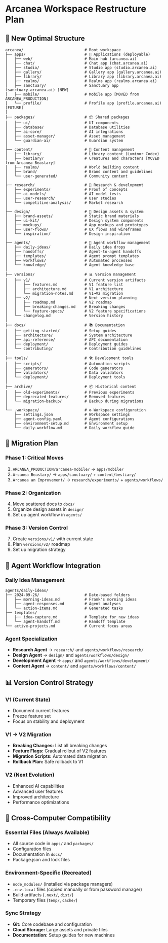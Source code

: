 # Arcanea Workspace Restructure Plan

## 🎯 **New Optimal Structure**

```
arcanea/                           # Root workspace
├── apps/                          # 🚀 Applications (deployable)
│   ├── web/                       # Main hub (arcanea.ai)
│   ├── chat/                      # Chat app (chat.arcanea.ai)
│   ├── studio/                    # Studio app (studio.arcanea.ai)
│   ├── gallery/                   # Gallery app (gallery.arcanea.ai)
│   ├── library/                   # Library app (library.arcanea.ai)
│   ├── realms/                    # Realms app (realms.arcanea.ai)
│   ├── sanctuary/                 # Sanctuary app (sanctuary.arcanea.ai) [NEW]
│   ├── mobile/                    # Mobile app [MOVED from ARCANEA_PRODUCTION]
│   └── profile/                   # Profile app (profile.arcanea.ai) [FUTURE]
│
├── packages/                      # 📦 Shared packages
│   ├── ui/                        # UI components
│   ├── database/                  # Database utilities
│   ├── ai-core/                   # AI integrations
│   ├── asset-manager/             # Asset management
│   └── guardian-ai/               # Guardian system
│
├── content/                       # 📝 Content management
│   ├── library/                   # Library content (Luminor Codex)
│   ├── bestiary/                  # Creatures and characters [MOVED from Arcanea Beastary]
│   ├── realms/                    # World building content
│   ├── brand/                     # Brand content and guidelines
│   └── user-generated/            # Community content
│
├── research/                      # 🔬 Research & development
│   ├── experiments/               # Proof of concepts
│   ├── ai-models/                 # AI model tests
│   ├── user-research/             # User studies
│   └── competitive-analysis/      # Market research
│
├── design/                        # 🎨 Design assets & system
│   ├── brand-assets/              # Static brand materials
│   ├── ui-kit/                    # Design system components
│   ├── mockups/                   # App mockups and prototypes
│   ├── user-flows/                # UX flows and wireframes
│   └── inspiration/               # Design inspiration
│
├── agents/                        # 🤖 Agent workflow management
│   ├── daily-ideas/               # Daily idea drops
│   ├── handoffs/                  # Agent-to-agent handoffs
│   ├── templates/                 # Agent prompt templates
│   ├── workflows/                 # Automated processes
│   └── knowledge/                 # Agent knowledge base
│
├── versions/                      # 📊 Version management
│   ├── v1/                        # Current version artifacts
│   │   ├── features.md            # V1 feature list
│   │   ├── architecture.md        # V1 architecture
│   │   └── migration-notes.md     # V1→V2 migration
│   ├── v2/                        # Next version planning
│   │   ├── roadmap.md             # V2 roadmap
│   │   ├── breaking-changes.md    # Breaking changes
│   │   └── feature-specs/         # V2 feature specifications
│   └── changelog.md               # Version history
│
├── docs/                          # 📚 Documentation
│   ├── getting-started/           # Setup guides
│   ├── architecture/              # System architecture
│   ├── api-reference/             # API documentation
│   ├── deployment/                # Deployment guides
│   └── contributing/              # Contribution guidelines
│
├── tools/                         # 🛠️ Development tools
│   ├── scripts/                   # Automation scripts
│   ├── generators/                # Code generators
│   ├── validators/                # Data validators
│   └── deployment/                # Deployment tools
│
├── archive/                       # 📦 Historical content
│   ├── old-experiments/           # Previous experiments
│   ├── deprecated-features/       # Removed features
│   └── migration-backup/          # Backup during migrations
│
└── .workspace/                    # ⚙️ Workspace configuration
    ├── settings.json              # Workspace settings
    ├── agent-config.yaml          # Agent configurations
    ├── environment-setup.md       # Environment setup
    └── daily-workflow.md          # Daily workflow guide
```

## 🔄 **Migration Plan**

### Phase 1: Critical Moves
1. `ARCANEA_PRODUCTION/arcanea-mobile/` → `apps/mobile/`
2. `Arcanea Beastary/` → `apps/sanctuary/` + `content/bestiary/`
3. `Arcanea an Improvement/` → `research/experiments/` + `agents/workflows/`

### Phase 2: Organization
4. Move scattered docs to `docs/`
5. Organize design assets in `design/`
6. Set up agent workflow in `agents/`

### Phase 3: Version Control
7. Create `versions/v1/` with current state
8. Plan `versions/v2/` roadmap
9. Set up migration strategy

## 🤖 **Agent Workflow Integration**

### Daily Idea Management
```
agents/daily-ideas/
├── 2024-09-26/                    # Date-based folders
│   ├── morning-ideas.md           # Frank's morning ideas
│   ├── agent-responses.md         # Agent analyses
│   └── action-items.md            # Generated tasks
├── templates/
│   ├── idea-capture.md            # Template for new ideas
│   └── agent-handoff.md           # Handoff template
└── active-projects.md             # Current focus areas
```

### Agent Specialization
- **Research Agent** → `research/` and `agents/workflows/research/`
- **Design Agent** → `design/` and `agents/workflows/design/`
- **Development Agent** → `apps/` and `agents/workflows/development/`
- **Content Agent** → `content/` and `agents/workflows/content/`

## 📊 **Version Control Strategy**

### V1 (Current State)
- Document current features
- Freeze feature set
- Focus on stability and deployment

### V1 → V2 Migration
- **Breaking Changes:** List all breaking changes
- **Feature Flags:** Gradual rollout of V2 features
- **Migration Scripts:** Automated data migration
- **Rollback Plan:** Safe rollback to V1

### V2 (Next Evolution)
- Enhanced AI capabilities
- Advanced user features
- Improved architecture
- Performance optimizations

## 🔧 **Cross-Computer Compatibility**

### Essential Files (Always Available)
- All source code in `apps/` and `packages/`
- Configuration files
- Documentation in `docs/`
- Package.json and lock files

### Environment-Specific (Recreated)
- `node_modules/` (installed via package managers)
- `.env.local` files (copied manually or from password manager)
- Build artifacts (`.next/`, `dist/`)
- Temporary files (`temp/`, `cache/`)

### Sync Strategy
- **Git:** Core codebase and configuration
- **Cloud Storage:** Large assets and private files
- **Documentation:** Setup guides for new machines